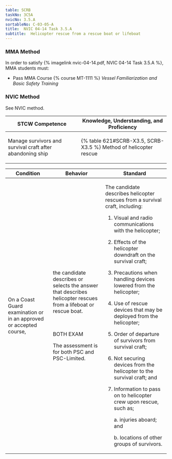 ```yaml
---
table: SCRB
taskNo: 3C5A
nvicNo: 3.5.A 
sortableNo: C-03-05-A
title:  NVIC 04-14 Task 3.5.A
subtitle:  Helicopter rescue from a rescue boat or lifeboat
---
```



### MMA Method

In order to satisfy  {% imagelink nvic-04-14.pdf, NVIC 04-14 Task 3.5.A %}, MMA students must:

* Pass MMA Course {% course MT-1111 %}  *Vessel Familiarization and Basic Safety Training*


### NVIC Method

<a onclick="togglevisibility('nvic_methods')" >See NVIC method.</a>

<div id='nvic_methods' class='hide'>

<table>
<thead>
<tr>
<th class='forty'> STCW Competence </th>
<th class='sixty'> Knowledge, Understanding, and Proficiency </th>
</tr>
</thead>




<tbody>
<tr><td markdown='1'>

Manage survivors and survival craft after abandoning ship

</td><td markdown='1'>

{% table 621#SCRB-X3.5, SCRB-X3.5 %} Method of helicopter rescue

</td></tr>


</tbody>
</table>


<table>
<thead>
<tr><th class='twenty'>  Condition </th><th class='twenty'> Behavior </th><th  class='sixty'>Standard </th></tr>
</thead>
<tbody >



<tr><td markdown='1'>

On a Coast Guard examination or in an approved or accepted course,

</td><td markdown='1'>

the candidate describes or selects the answer that describes helicopter rescues from a lifeboat or rescue boat.

<br>

<div class="tooltip" markdown='1'>

BOTH
EXAM

The assessment is for both PSC and PSC-Limited.

</div>


</td><td markdown='1'>

The candidate describes helicopter rescues from a survival craft, including:

1. Visual and radio communications with the helicopter;
2. Effects of the helicopter downdraft on the survival craft;
3. Precautions when handling devices lowered from the helicopter;
4. Use of rescue devices that may be deployed from the helicopter;
5. Order of departure of survivors from survival craft;
6. Not securing devices from the helicopter to the survival craft; and 
7. Information to pass on to helicopter crew upon rescue, such as;

     a. injuries aboard; and 

     b. locations of other groups of survivors. 

</td></tr>
</tbody>
</table>
</div>
